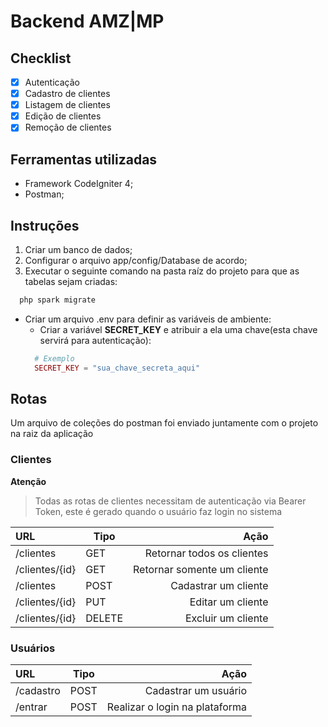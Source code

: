 Backend AMZ|MP
====

Checklist
----

- [x] Autenticação
- [x] Cadastro de clientes
- [x] Listagem de clientes
- [x] Edição de clientes
- [x] Remoção de clientes

Ferramentas utilizadas
----

- Framework CodeIgniter 4;
- Postman;

Instruções
----

1. Criar um banco de dados;
2. Configurar o arquivo app/config/Database de acordo;
0. Executar o seguinte comando na pasta raíz do projeto para que as tabelas sejam criadas:
```php 
  php spark migrate
```
- Criar um arquivo .env para definir as variáveis de ambiente:
    - Criar a variável **SECRET_KEY** e atribuir a ela uma chave(esta chave servirá para autenticação):
    ```php 
      # Exemplo
      SECRET_KEY = "sua_chave_secreta_aqui"
    ```

Rotas
----
<p>Um arquivo de coleções do postman foi enviado juntamente com o projeto na raiz da aplicação</p>

### Clientes

**Atenção**
>  Todas as rotas de clientes necessitam de autenticação via Bearer Token, este é gerado quando o usuário faz login no sistema

URL   |  Tipo | Ação
:--------- | ------- | ------:
/clientes | GET | Retornar todos os clientes
/clientes/{id} | GET | Retornar somente um cliente
/clientes | POST | Cadastrar um cliente
/clientes/{id} | PUT | Editar um cliente
/clientes/{id} | DELETE | Excluir um cliente

### Usuários

URL   |  Tipo | Ação
:---------| -------- | ------:
/cadastro | POST | Cadastrar um usuário
/entrar | POST | Realizar o login na plataforma






